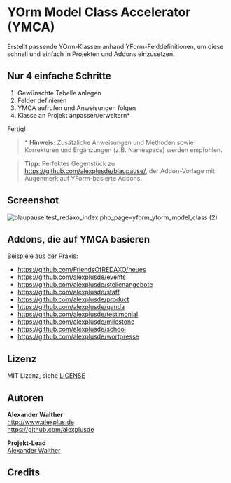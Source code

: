 # YOrm Model Class Accelerator (YMCA)

Erstellt passende YOrm-Klassen anhand YForm-Felddefinitionen, um diese schnell und einfach in Projekten und Addons einzusetzen.

## Nur 4 einfache Schritte

1. Gewünschte Tabelle anlegen
2. Felder definieren
3. YMCA aufrufen und Anweisungen folgen
4. Klasse an Projekt anpassen/erweitern\*

Fertig!

> \* **Hinweis:** Zusätzliche Anweisungen und Methoden sowie Korrekturen und Ergänzungen (z.B. Namespace) werden empfohlen.

> **Tipp:** Perfektes Gegenstück zu <https://github.com/alexplusde/blaupause/>, der Addon-Vorlage mit Augenmerk auf YForm-basierte Addons.

## Screenshot

![blaupause test_redaxo_index php_page=yform_yform_model_class (2)](https://github.com/alexplusde/ymca/assets/3855487/36a6aad8-74b0-44c3-9256-b9ad381055bd)

## Addons, die auf YMCA basieren

Beispiele aus der Praxis:

* https://github.com/FriendsOfREDAXO/neues
* https://github.com/alexplusde/events
* https://github.com/alexplusde/stellenangebote
* https://github.com/alexplusde/staff
* https://github.com/alexplusde/product
* https://github.com/alexplusde/qanda
* https://github.com/alexplusde/testimonial
* https://github.com/alexplusde/milestone
* https://github.com/alexplusde/school
* https://github.com/alexplusde/wortpresse

## Lizenz

MIT Lizenz, siehe [LICENSE](https://github.com/alexplusde/stellenangebote/blob/master/LICENSE)

## Autoren

**Alexander Walther**  
http://www.alexplus.de  
https://github.com/alexplusde  

**Projekt-Lead**  
[Alexander Walther](https://github.com/alexplusde)

## Credits
